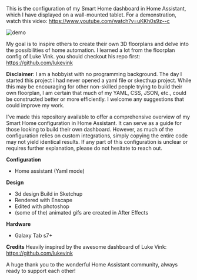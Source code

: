 This is the configuration of my Smart Home dashboard in Home Assistant, which I have displayed on a wall-mounted tablet. For a demonstration, watch this video: https://www.youtube.com/watch?v=uKKh0s9z--c

![demo](www/ui/screenshots/demo_dashboard_comprs.gif)

My goal is to inspire others to create their own 3D floorplans and delve into the possibilities of home automation. I learned a lot from the floorplan config of Luke Vink. you should checkout his repo first:
https://github.com/lukevink

**Disclaimer**:  I am  a hobbyist with no programming background. The day I started this project i had never opened a yaml file or skecthup project.  While this  may be encouraging for other non-skilled people trying to build their own floorplan,  I am certain that much of my YAML, CSS, JSON, etc., could be constructed better or more efficiently.  I welcome any suggestions that could improve my work. 

I've made this repository available to offer a comprehensive overview of my Smart Home configuration in Home Assistant. It can serve as a guide for those looking to build their own dashboard. However, as much of the configuration relies on custom integrations, simply copying the entire code may not yield identical results. If any part of this configuration is unclear or requires further explanation, please do not hesitate to reach out. 


**Configuration**
- Home assistant (Yaml mode)

**Design**
- 3d design Build in Sketchup
- Rendered with Enscape
- Edited with photoshop
- (some of the) animated gifs are created in After Effects


**Hardware**
- Galaxy Tab s7+


**Credits**
Heavily inspired by the awesome dashboard of Luke Vink: https://github.com/lukevink

A huge thank you to the wonderful Home Assistant community, always ready to support each other!
